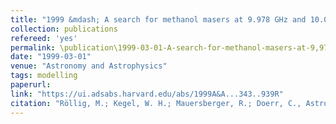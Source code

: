 ```yaml
---
title: "1999 &mdash; A search for methanol masers at 9.978 GHz and 10.058 GHz"
collection: publications
refereed: 'yes'
permalink: \publication\1999-03-01-A-search-for-methanol-masers-at-9,978-GHz-and-10,058
date: "1999-03-01"
venue: "Astronomy and Astrophysics"
tags: modelling 
paperurl:
link: "https://ui.adsabs.harvard.edu/abs/1999A&A...343..939R"
citation: "Röllig, M.; Kegel, W. H.; Mauersberger, R.; Doerr, C., Astronomy and Astrophysics, v.343, p.939-942 (1999)"
---
```

